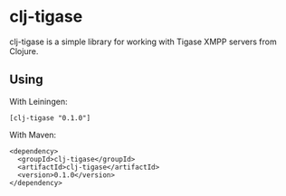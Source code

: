 # clj-tigase

clj-tigase is a simple library for working with Tigase XMPP servers
from Clojure.

## Using

With Leiningen:

    [clj-tigase "0.1.0"]


With Maven:

    <dependency>
      <groupId>clj-tigase</groupId>
      <artifactId>clj-tigase</artifactId>
      <version>0.1.0</version>
    </dependency>
